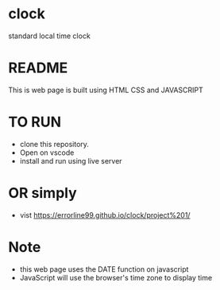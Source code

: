 # clock
standard local time clock

# README
This is web page is built using HTML CSS and JAVASCRIPT

# TO RUN
* clone this repository.
* Open on vscode
* install and run using live server

# OR simply
* vist https://errorline99.github.io/clock/project%201/

# Note
* this web page uses the DATE function on javascript
* JavaScript will use the browser's time zone to display time
